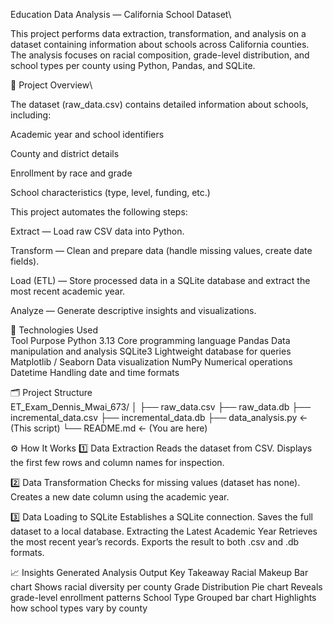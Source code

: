 Education Data Analysis — California School Dataset\

This project performs data extraction, transformation, and analysis on a dataset containing information about schools across California counties.
The analysis focuses on racial composition, grade-level distribution, and school types per county using Python, Pandas, and SQLite.

🧠 Project Overview\

The dataset (raw_data.csv) contains detailed information about schools, including:

Academic year and school identifiers

County and district details

Enrollment by race and grade

School characteristics (type, level, funding, etc.)

This project automates the following steps:

Extract — Load raw CSV data into Python.

Transform — Clean and prepare data (handle missing values, create date fields).

Load (ETL) — Store processed data in a SQLite database and extract the most recent academic year.

Analyze — Generate descriptive insights and visualizations.

🧩 Technologies Used\
Tool	Purpose
Python 3.13	Core programming language
Pandas	Data manipulation and analysis
SQLite3	Lightweight database for queries
Matplotlib / Seaborn	Data visualization
NumPy	Numerical operations
Datetime	Handling date and time formats

🗂️ Project Structure\
ET_Exam_Dennis_Mwai_673/
│
├── raw_data.csv
├── raw_data.db
├── incremental_data.csv
├── incremental_data.db
├── data_analysis.py      ← (This script)
└── README.md             ← (You are here)

⚙️ How It Works
1️⃣ Data Extraction
Reads the dataset from CSV.
Displays the first few rows and column names for inspection.

2️⃣ Data Transformation
Checks for missing values (dataset has none).
Creates a new date column using the academic year.

3️⃣ Data Loading to SQLite
Establishes a SQLite connection.
Saves the full dataset to a local database.
Extracting the Latest Academic Year
Retrieves the most recent year’s records.
Exports the result to both .csv and .db formats.

📈 Insights Generated
Analysis	Output	Key Takeaway
Racial Makeup	Bar chart	Shows racial diversity per county
Grade Distribution	Pie chart	Reveals grade-level enrollment patterns
School Type	Grouped bar chart	Highlights how school types vary by county
